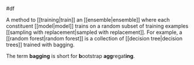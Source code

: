#df

A method to [[training|train]] an [[ensemble|ensemble]] where each
constituent [[model|model]] trains on a random subset of training
examples [[sampling with replacement|sampled with replacement]].
For example, a [[random forest|random forest]] is a collection of
[[decision tree|decision trees]] trained with bagging.

The term <strong>bagging</strong> is short for <strong>b</strong>ootstrap <strong>agg</strong>regat<strong>ing</strong>.

